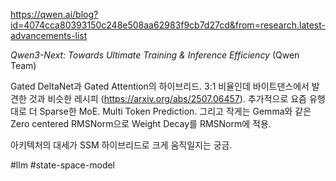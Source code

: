 https://qwen.ai/blog?id=4074cca80393150c248e508aa62983f9cb7d27cd&from=research.latest-advancements-list

*Qwen3-Next: Towards Ultimate Training & Inference Efficiency* (Qwen Team)

>

Gated DeltaNet과 Gated Attention의 하이브리드. 3:1 비율인데 바이트댄스에서 발견한 것과 비슷한 레시피 (https://arxiv.org/abs/2507.06457). 추가적으로 요즘 유행대로 더 Sparse한 MoE. Multi Token Prediction. 그리고 작게는 Gemma와 같은 Zero centered RMSNorm으로 Weight Decay를 RMSNorm에 적용.

아키텍처의 대세가 SSM 하이브리드로 크게 움직일지는 궁금.

#llm #state-space-model 